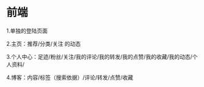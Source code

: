 # 前端

1.单独的登陆页面

2.主页：推荐/分类/关注 的动态

3.个人中心：足迹/粉丝/关注/我的评论/我的转发/我的点赞/我的收藏/我的动态/个人资料/

4.博客：内容/标签（搜索依据）/评论/转发/点赞/收藏
